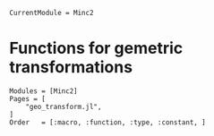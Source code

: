 ```@meta
CurrentModule = Minc2
```
# Functions for gemetric transformations

```@autodocs
Modules = [Minc2]
Pages = [
    "geo_transform.jl",
]
Order   = [:macro, :function, :type, :constant, ]
```
